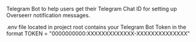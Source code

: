 Telegram Bot to help users get their Telegram Chat ID for setting up Overseerr notification messages.

.env file located in project root contains your Telegram Bot Token 
in the format
TOKEN = "0000000000:XXXXXXXXXXXXX-XXXXXXXXXXXXXX"
